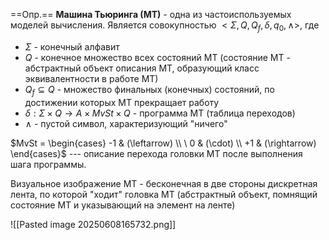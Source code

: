 ==Опр.== **Машина Тьюринга (МТ)** - одна из частоиспользуемых моделей вычисления. Является совокупностью $<\Sigma, Q, Q_f, \delta, q_0, \wedge>$, где
- $\Sigma$ - конечный алфавит
- $Q$ - конечное множество всех состояний МТ (состояние МТ - абстрактный объект описания МТ, образующий класс эквивалентности в работе МТ)
- $Q_f \subseteq Q$ -  множество финальных (конечных) состояний, по достижении которых МТ прекращает работу
- $\delta : \Sigma \times Q \rightarrow A \times MvSt \times Q$ - программа МТ (таблица переходов)
- $\wedge$ - пустой символ, характеризующий "ничего"

$MvSt = \begin{cases} -1 & (\leftarrow) \\ \ 0 & (\cdot) \\ +1 & (\rightarrow) \end{cases}$    --- описание перехода  головки МТ после выполнения шага программы.

Визуальное изображение МТ - бесконечная в две стороны дискретная лента, по которой "ходит" головка МТ (абстрактный объект, помнящий состояние МТ и указывающий на элемент на ленте)

![[Pasted image 20250608165732.png]]